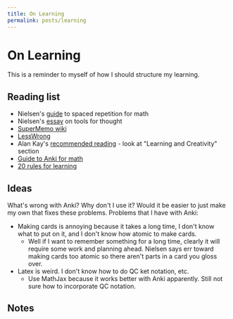 ```yaml
---
title: On Learning 
permalink: posts/learning
---
```

# On Learning 

This is a reminder to myself of how I should structure my learning. 

## Reading list 

- Nielsen's [guide](http://cognitivemedium.com/srs-mathematics) to spaced repetition for math 
- Nielsen's [essay](https://numinous.productions/ttft/) on tools for thought
- [SuperMemo wiki](https://supermemo.guru/wiki/SuperMemo_Guru)
- [LessWrong](https://lesswrong.com)
- Alan Kay's [recommended reading](http://www.squeakland.org/resources/books/readingList.jsp) - look at "Learning and Creativity" section
- [Guide to Anki for math](https://www.reddit.com/r/Anki/comments/43mf83/guide_how_to_anki_maths_the_right_way/)
- [20 rules for learning](https://www.supermemo.com/en/archives1990-2015/articles/20rules)


## Ideas 

What's wrong with Anki? Why don't I use it? Would it be easier to just make my own that fixes these problems. Problems that I have with Anki: 
- Making cards is annoying because it takes a long time, I don't know what to put on it, and I don't know how atomic to make cards. 
    - Well if I want to remember something for a long time, clearly it will require some work and planning ahead. Nielsen says err toward making cards too atomic so there aren't parts in a card you gloss over. 
- Latex is weird. I don't know how to do QC ket notation, etc. 
    - Use MathJax because it works better with Anki apparently. Still not sure how to incorporate QC notation. 

## Notes 


